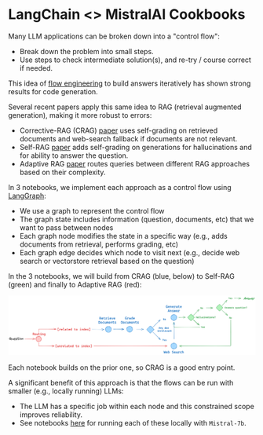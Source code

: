 # LangChain <> MistralAI Cookbooks

Many LLM applications can be broken down into a "control flow": 

* Break down the problem into small steps. 
* Use steps to check intermediate solution(s), and re-try / course correct if needed.

This idea of [flow engineering](https://twitter.com/karpathy/status/1748043513156272416?s=20) to build answers iteratively has shown strong results for code generation.

Several recent papers apply this same idea to RAG (retrieval augmented generation), making it more robust to errors:

* Corrective-RAG (CRAG) [paper](https://arxiv.org/pdf/2401.15884.pdf) uses self-grading on retrieved documents and web-search fallback if documents are not relevant.
* Self-RAG [paper](https://arxiv.org/abs/2310.11511) adds self-grading on generations for hallucinations and for ability to answer the question.
* Adaptive RAG [paper](https://arxiv.org/abs/2403.14403) routes queries between different RAG approaches based on their complexity.

In 3 notebooks, we implement each approach as a control flow using [LangGraph](https://python.langchain.com/docs/langgraph):

* We use a graph to represent the control flow
* The graph state includes information (question, documents, etc) that we want to pass between nodes 
* Each graph node modifies the state in a specific way (e.g., adds documents from retrieval, performs grading, etc)
* Each graph edge decides which node to visit next (e.g., decide web search or vectorstore retrieval based on the question)

In the 3 notebooks, we will build from CRAG (blue, below) to Self-RAG (green) and finally to Adaptive RAG (red):

![RAG](./img/langgraph_adaptive_rag.png "RAG control flow")

Each notebook builds on the prior one, so CRAG is a good entry point.

A significant benefit of this approach is that the flows can be run with smaller (e.g., locally running) LLMs:

* The LLM has a specific job within each node and this constrained scope improves reliability.
* See notebooks [here](https://github.com/langchain-ai/langgraph/tree/main/examples/rag) for running each of these locally with `Mistral-7b`.